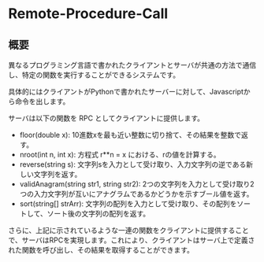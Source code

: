 # Remote-Procedure-Call

## 概要
異なるプログラミング言語で書かれたクライアントとサーバが共通の方法で通信し、特定の関数を実行することができるシステムです。</br>

具体的にはクライアントがPythonで書かれたサーバーに対して、Javascriptから命令を出します。

サーバは以下の関数を RPC としてクライアントに提供します。</br>

- floor(double x): 10進数xを最も近い整数に切り捨て、その結果を整数で返す。
- nroot(int n, int x): 方程式 r**n = x における、rの値を計算する。
- reverse(string s): 文字列sを入力として受け取り、入力文字列の逆である新しい文字列を返す。
- validAnagram(string str1, string str2): 2つの文字列を入力として受け取り2つの入力文字列が互いにアナグラムであるかどうかを示すブール値を返す。
- sort(string[] strArr): 文字列の配列を入力として受け取り、その配列をソートして、ソート後の文字列の配列を返す。

さらに、上記に示されているような一連の関数をクライアントに提供することで、サーバはRPCを実現します。これにより、クライアントはサーバ上で定義された関数を呼び出し、その結果を取得することができます。
